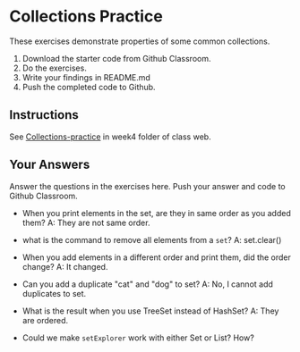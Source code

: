 # Collections Practice

These exercises demonstrate properties of some common collections.

1. Download the starter code from Github Classroom.
2. Do the exercises.
3. Write your findings in README.md
4. Push the completed code to Github.

## Instructions

See [Collections-practice](https://skeoop.github.io/week4/Collections-practice) in week4 folder of class web.

## Your Answers

Answer the questions in the exercises here. Push your answer and code to Github Classroom.

* When you print elements in the set, are they in same order as you added them?
A: They are not same order.

* what is the command to remove all elements from a `set`?
A: set.clear()

* When you add elements in a different order and print them, did the order change?
A: It changed.

* Can you add a duplicate "cat" and "dog" to set?
A: No, I cannot add duplicates to set.

* What is the result when you use TreeSet instead of HashSet?
A: They are ordered.

* Could we make `setExplorer` work with either Set or List?  How?
